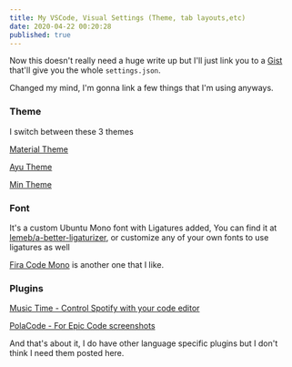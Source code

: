 ```yaml
---
title: My VSCode, Visual Settings (Theme, tab layouts,etc)
date: 2020-04-22 00:20:28
published: true
---
```


Now this doesn't really need a huge write up but I'll just link you to a [Gist](https://gist.github.com/barelyhuman/cab9d7598b3251d3aee04201cb1c137a)
that'll give you the whole `settings.json`.

Changed my mind, I'm gonna link a few things that I'm using anyways.

### Theme

I switch between these 3 themes

[Material Theme](https://marketplace.visualstudio.com/items?itemName=Equinusocio.vsc-material-theme)

[Ayu Theme](https://marketplace.visualstudio.com/items?itemName=teabyii.ayu)

[Min Theme](https://marketplace.visualstudio.com/items?itemName=miguelsolorio.min-theme)

### Font

It's a custom Ubuntu Mono font with Ligatures added, You can find it at [lemeb/a-better-ligaturizer](https://github.com/lemeb/a-better-ligaturizer),
or customize any of your own fonts to use ligatures as well

[Fira Code Mono](https://github.com/tonsky/FiraCode) is another one that I like.

### Plugins

[Music Time - Control Spotify with your code editor](https://www.software.com/music-time)

[PolaCode - For Epic Code screenshots](https://marketplace.visualstudio.com/items?itemName=pnp.polacode)

And that's about it, I do have other language specific plugins but I don't think I need them posted here.
